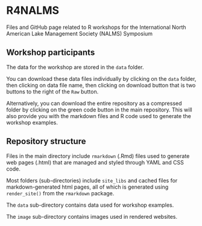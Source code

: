 # R4NALMS

Files and GitHub page related to R workshops for the 
International North American Lake Management Society (NALMS) 
Symposium


## Workshop participants
The data for the workshop are stored in the `data` folder. 

You can download these data files individually by clicking on the 
`data` folder, then clicking on data file name, then clicking on 
download button that is two buttons to the right of the `Raw` button.

Alternatively, you can download the entire repository as a compressed
folder by clicking on the green code button in the main 
repository. This will also provide you with the markdown files
and R code used to generate the workshop examples.


## Repository structure
Files in the main directory include `rmarkdown` (.Rmd) files used to 
generate web pages (.html) that are managed and styled through 
YAML and CSS code.

Most folders (sub-directories) include `site_libs` and cached files 
for markdown-generated html pages, all of which is 
generated using `render_site()` from the `rmarkdown` package.

The `data` sub-directory contains data used for workshop examples.

The `image` sub-directory contains images used in rendered websites.